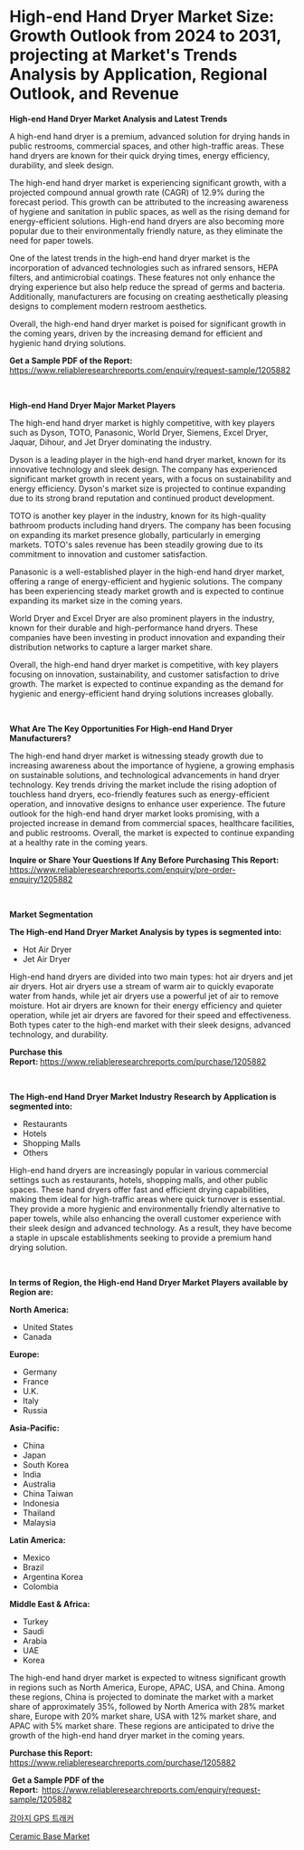 <p><h1>High-end Hand Dryer Market Size: Growth Outlook from 2024 to 2031, projecting at Market's Trends Analysis by Application, Regional Outlook, and Revenue</h1></p><p><strong>High-end Hand Dryer Market Analysis and Latest Trends</strong></p>
<p><p>A high-end hand dryer is a premium, advanced solution for drying hands in public restrooms, commercial spaces, and other high-traffic areas. These hand dryers are known for their quick drying times, energy efficiency, durability, and sleek design.</p><p>The high-end hand dryer market is experiencing significant growth, with a projected compound annual growth rate (CAGR) of 12.9% during the forecast period. This growth can be attributed to the increasing awareness of hygiene and sanitation in public spaces, as well as the rising demand for energy-efficient solutions. High-end hand dryers are also becoming more popular due to their environmentally friendly nature, as they eliminate the need for paper towels.</p><p>One of the latest trends in the high-end hand dryer market is the incorporation of advanced technologies such as infrared sensors, HEPA filters, and antimicrobial coatings. These features not only enhance the drying experience but also help reduce the spread of germs and bacteria. Additionally, manufacturers are focusing on creating aesthetically pleasing designs to complement modern restroom aesthetics.</p><p>Overall, the high-end hand dryer market is poised for significant growth in the coming years, driven by the increasing demand for efficient and hygienic hand drying solutions.</p></p>
<p><strong>Get a Sample PDF of the Report:&nbsp;</strong> <a href="https://www.reliableresearchreports.com/enquiry/request-sample/1205882">https://www.reliableresearchreports.com/enquiry/request-sample/1205882</a></p>
<p>&nbsp;</p>
<p><strong>High-end Hand Dryer Major Market Players</strong></p>
<p><p>The high-end hand dryer market is highly competitive, with key players such as Dyson, TOTO, Panasonic, World Dryer, Siemens, Excel Dryer, Jaquar, Dihour, and Jet Dryer dominating the industry. </p><p>Dyson is a leading player in the high-end hand dryer market, known for its innovative technology and sleek design. The company has experienced significant market growth in recent years, with a focus on sustainability and energy efficiency. Dyson's market size is projected to continue expanding due to its strong brand reputation and continued product development.</p><p>TOTO is another key player in the industry, known for its high-quality bathroom products including hand dryers. The company has been focusing on expanding its market presence globally, particularly in emerging markets. TOTO's sales revenue has been steadily growing due to its commitment to innovation and customer satisfaction.</p><p>Panasonic is a well-established player in the high-end hand dryer market, offering a range of energy-efficient and hygienic solutions. The company has been experiencing steady market growth and is expected to continue expanding its market size in the coming years.</p><p>World Dryer and Excel Dryer are also prominent players in the industry, known for their durable and high-performance hand dryers. These companies have been investing in product innovation and expanding their distribution networks to capture a larger market share.</p><p>Overall, the high-end hand dryer market is competitive, with key players focusing on innovation, sustainability, and customer satisfaction to drive growth. The market is expected to continue expanding as the demand for hygienic and energy-efficient hand drying solutions increases globally.</p></p>
<p>&nbsp;</p>
<p><strong>What Are The Key Opportunities For High-end Hand Dryer Manufacturers?</strong></p>
<p><p>The high-end hand dryer market is witnessing steady growth due to increasing awareness about the importance of hygiene, a growing emphasis on sustainable solutions, and technological advancements in hand dryer technology. Key trends driving the market include the rising adoption of touchless hand dryers, eco-friendly features such as energy-efficient operation, and innovative designs to enhance user experience. The future outlook for the high-end hand dryer market looks promising, with a projected increase in demand from commercial spaces, healthcare facilities, and public restrooms. Overall, the market is expected to continue expanding at a healthy rate in the coming years.</p></p>
<p><strong>Inquire or Share Your Questions If Any Before Purchasing This Report:</strong> <a href="https://www.reliableresearchreports.com/enquiry/pre-order-enquiry/1205882">https://www.reliableresearchreports.com/enquiry/pre-order-enquiry/1205882</a></p>
<p>&nbsp;</p>
<p><strong>Market Segmentation</strong></p>
<p><strong>The High-end Hand Dryer Market Analysis by types is segmented into:</strong></p>
<p><ul><li>Hot Air Dryer</li><li>Jet Air Dryer</li></ul></p>
<p><p>High-end hand dryers are divided into two main types: hot air dryers and jet air dryers. Hot air dryers use a stream of warm air to quickly evaporate water from hands, while jet air dryers use a powerful jet of air to remove moisture. Hot air dryers are known for their energy efficiency and quieter operation, while jet air dryers are favored for their speed and effectiveness. Both types cater to the high-end market with their sleek designs, advanced technology, and durability.</p></p>
<p><strong>Purchase this Report:&nbsp;</strong><a href="https://www.reliableresearchreports.com/purchase/1205882">https://www.reliableresearchreports.com/purchase/1205882</a></p>
<p>&nbsp;</p>
<p><strong>The High-end Hand Dryer Market Industry Research by Application is segmented into:</strong></p>
<p><ul><li>Restaurants</li><li>Hotels</li><li>Shopping Malls</li><li>Others</li></ul></p>
<p><p>High-end hand dryers are increasingly popular in various commercial settings such as restaurants, hotels, shopping malls, and other public spaces. These hand dryers offer fast and efficient drying capabilities, making them ideal for high-traffic areas where quick turnover is essential. They provide a more hygienic and environmentally friendly alternative to paper towels, while also enhancing the overall customer experience with their sleek design and advanced technology. As a result, they have become a staple in upscale establishments seeking to provide a premium hand drying solution.</p></p>
<p>&nbsp;</p>
<p><strong>In terms of Region, the High-end Hand Dryer Market Players available by Region are:</strong></p>
<p>
    <p> <strong> North America: </strong>
        <ul>
            <li>United States</li>
            <li>Canada</li>
        </ul>
        </p> 
    <p> <strong> Europe: </strong>
        <ul>
            <li>Germany</li>
            <li>France</li>
            <li>U.K.</li>
            <li>Italy</li>
            <li>Russia</li>
        </ul>
        </p> 
    <p> <strong> Asia-Pacific: </strong>
        <ul>
            <li>China</li>
            <li>Japan</li>
            <li>South Korea</li>
            <li>India</li>
            <li>Australia</li>
            <li>China Taiwan</li>
            <li>Indonesia</li>
            <li>Thailand</li>
            <li>Malaysia</li>
        </ul>
        </p> 
    <p> <strong> Latin America: </strong>
        <ul>
            <li>Mexico</li>
            <li>Brazil</li>
            <li>Argentina Korea</li>
            <li>Colombia</li>
        </ul>
        </p> 
    <p> <strong> Middle East & Africa: </strong>
        <ul>
            <li>Turkey</li>
            <li>Saudi</li>
            <li>Arabia</li>
            <li>UAE</li>
            <li>Korea</li>
        </ul>
    </p>
    </p>
<p><p>The high-end hand dryer market is expected to witness significant growth in regions such as North America, Europe, APAC, USA, and China. Among these regions, China is projected to dominate the market with a market share of approximately 35%, followed by North America with 28% market share, Europe with 20% market share, USA with 12% market share, and APAC with 5% market share. These regions are anticipated to drive the growth of the high-end hand dryer market in the coming years.</p></p>
<p><strong>Purchase this Report: </strong><a href="https://www.reliableresearchreports.com/purchase/1205882">https://www.reliableresearchreports.com/purchase/1205882</a></p>
<p>&nbsp;<strong>Get a Sample PDF of the Report:&nbsp;&nbsp;</strong><a href="https://www.reliableresearchreports.com/enquiry/request-sample/1205882">https://www.reliableresearchreports.com/enquiry/request-sample/1205882</a></p>
<p><strong></strong></p>
<p><p><a href="https://github.com/plelbej847484502/Market-Research-Report-List-1/blob/main/96217986847.md">강아지 GPS 트래커</a></p><p><a href="https://invited-way-688.notion.site/Ceramic-Base-Market-Size-Market-Share-and-Global-Market-Analysis-Report-2024-2031-993f35c0df4e40fb9b6ef4ebe3a532e6">Ceramic Base Market</a></p></p>